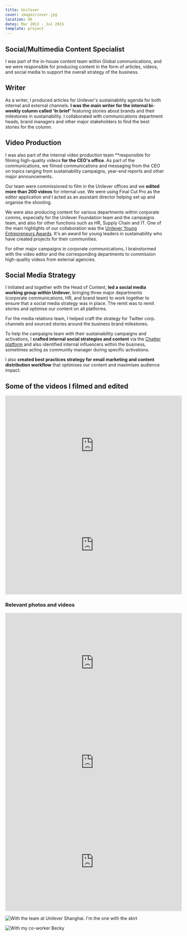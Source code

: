 ```yaml
---
title: Unilever
cover: images/cover.jpg
location: UK
dates: Mar 2013 - Jul 2015
template: project
---
```


## Social/Multimedia Content Specialist

I was part of the in-house content team within Global communications, and we were responsible for producing content in the form of articles, videos, and social media to support the overall strategy of the business.

## Writer

As a writer, I produced articles for Unilever's sustainability agenda for both internal and external channels. **I  was the main writer for the internal bi-weekly column called 'In brief'** featuring stories about brands and their milestones in sustainability. I collaborated with communications department heads, brand managers and other major stakeholders to find the best stories for the column.

## Video Production

I was also part of the internal video production team **responsible for filming high-quality videos **for the CEO's office**. As part of the communications, we filmed communications and messaging from the CEO on topics ranging from sustainability campaigns, year-end reports and other major announcements.

Our team were commissioned to film in the Unilever offices and we **edited more than 200 videos** for internal use. We were using Final Cut Pro as the editor application and I acted as an assistant director helping set up and organise the shooting.

We were also producing content for various departments within corporate comms, especially for the Unilever Foundation team and the campaigns team, and also for other functions such as HR, Supply Chain and IT. One of the main highlights of our collaboration was the [Unilever Young Entrepreneurs Awards](https://youngentrepreneursawards.unilever.com). It's an award for young leaders in sustainability who have created projects for their communities.

For other major campaigns in corporate communications, I brainstormed with the video editor and the corresponding departments to commission high-quality videos from external agencies.

## Social Media Strategy

I initiated and together with the Head of Content, **led a social media working group within Unilever**, bringing three major departments (corporate communications, HR, and brand team) to work together to ensure that a social media strategy was in place. The remit was to remit stories and optimise our content on all platforms.

For the media relations team, I helped craft the strategy for Twitter corp. channels and sourced stories around the business brand milestones.

To help the campaigns team with their sustainability campaigns and activations, I **crafted internal social strategies and content** via the [Chatter platform](https://www.salesforce.com/products/chatter/overview/) and also identified internal influencers within the business, sometimes acting as community manager during specific activations.

I also **created best practices strategy for email marketing and content distribution workflow** that optimises our content and maximises audience impact.

## Some of the videos I filmed and edited

<iframe width="560" height="315" src="https://www.youtube.com/embed/otVy1P86yaY" frameborder="0" allow="accelerometer; autoplay; encrypted-media; gyroscope; picture-in-picture" allowfullscreen></iframe>

<iframe width="560" height="315" src="https://www.youtube.com/embed/Ky5ipAVbXGM" frameborder="0" allow="accelerometer; autoplay; encrypted-media; gyroscope; picture-in-picture" allowfullscreen></iframe>

### Relevant photos and videos

<iframe width="560" height="315" src="https://www.youtube.com/embed/PWt1cjt_x7I" frameborder="0" allow="accelerometer; autoplay; encrypted-media; gyroscope; picture-in-picture" allowfullscreen></iframe>

<iframe width="560" height="315" src="https://www.youtube.com/embed/IiCDPDhi6GA" frameborder="0" allow="accelerometer; autoplay; encrypted-media; gyroscope; picture-in-picture" allowfullscreen></iframe>

<iframe width="560" height="315" src="https://www.youtube.com/embed/W700bpAPdQw" frameborder="0" allow="accelerometer; autoplay; encrypted-media; gyroscope; picture-in-picture" allowfullscreen></iframe>

![](/work/unilever/images/unilever-shanghai.jpg "With the team at Unilever Shanghai. I'm the one with the skirt")

![](/work/unilever/images/1.jpg "With my co-worker Becky")
